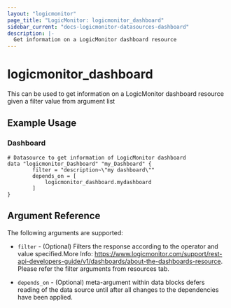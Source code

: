 ```yaml
---
layout: "logicmonitor"
page_title: "LogicMonitor: logicmonitor_dashboard"
sidebar_current: "docs-logicmonitor-datasources-dashboard"
description: |-
  Get information on a LogicMonitor dashboard resource
---
```


# logicmonitor_dashboard

This can be used to get information on a LogicMonitor dashboard resource given a filter value from argument list

## Example Usage    
### Dashboard
```hcl
# Datasource to get information of LogicMonitor dashboard
data "logicmonitor_Dashboard" "my_Dashboard" {
        filter = "description~\"my dashboard\""
        depends_on = [
            logicmonitor_dashboard.mydashboard
        ]
}
```

## Argument Reference

The following arguments are supported:
* `filter` - (Optional) Filters the response according to the operator and value specified.More Info: https://www.logicmonitor.com/support/rest-api-developers-guide/v1/dashboards/about-the-dashboards-resource. Please refer the filter arguments from resources tab.

* `depends_on` - (Optional) meta-argument within data blocks defers reading of the data source until after all changes to the dependencies have been applied.

